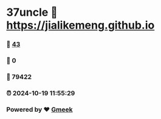 # 37uncle :link: https://jialikemeng.github.io 
### :page_facing_up: [43](https://jialikemeng.github.io/tag.html) 
### :speech_balloon: 0 
### :hibiscus: 79422 
### :alarm_clock: 2024-10-19 11:55:29 
### Powered by :heart: [Gmeek](https://github.com/Meekdai/Gmeek)

